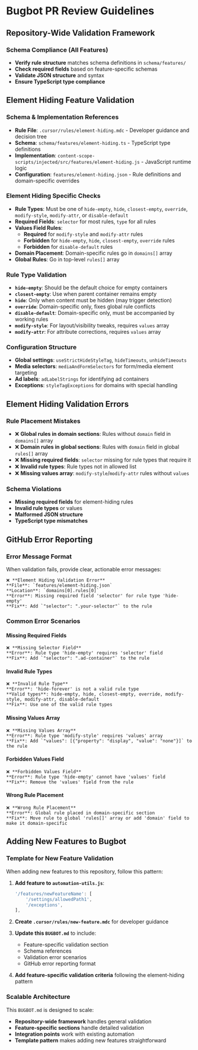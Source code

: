 # Bugbot PR Review Guidelines

## Repository-Wide Validation Framework

### Schema Compliance (All Features)
- **Verify rule structure** matches schema definitions in `schema/features/`
- **Check required fields** based on feature-specific schemas
- **Validate JSON structure** and syntax
- **Ensure TypeScript type compliance**

## Element Hiding Feature Validation

### Schema & Implementation References
- **Rule File**: `.cursor/rules/element-hiding.mdc` - Developer guidance and decision tree
- **Schema**: `schema/features/element-hiding.ts` - TypeScript type definitions
- **Implementation**: `content-scope-scripts/injected/src/features/element-hiding.js` - JavaScript runtime logic
- **Configuration**: `features/element-hiding.json` - Rule definitions and domain-specific overrides

### Element Hiding Specific Checks
- **Rule Types**: Must be one of `hide-empty`, `hide`, `closest-empty`, `override`, `modify-style`, `modify-attr`, or `disable-default`
- **Required Fields**: `selector` for most rules, `type` for all rules
- **Values Field Rules**: 
  - **Required** for `modify-style` and `modify-attr` rules
  - **Forbidden** for `hide-empty`, `hide`, `closest-empty`, `override` rules
  - **Forbidden** for `disable-default` rules
- **Domain Placement**: Domain-specific rules go in `domains[]` array
- **Global Rules**: Go in top-level `rules[]` array

### Rule Type Validation
- **`hide-empty`**: Should be the default choice for empty containers
- **`closest-empty`**: Use when parent container remains empty
- **`hide`**: Only when content must be hidden (may trigger detection)
- **`override`**: Domain-specific only, fixes global rule conflicts
- **`disable-default`**: Domain-specific only, must be accompanied by working rules
- **`modify-style`**: For layout/visibility tweaks, requires `values` array
- **`modify-attr`**: For attribute corrections, requires `values` array

### Configuration Structure
- **Global settings**: `useStrictHideStyleTag`, `hideTimeouts`, `unhideTimeouts`
- **Media selectors**: `mediaAndFormSelectors` for form/media element targeting
- **Ad labels**: `adLabelStrings` for identifying ad containers
- **Exceptions**: `styleTagExceptions` for domains with special handling

## Element Hiding Validation Errors

### Rule Placement Mistakes
- ❌ **Global rules in domain sections**: Rules without `domain` field in `domains[]` array
- ❌ **Domain rules in global sections**: Rules with `domain` field in global `rules[]` array
- ❌ **Missing required fields**: `selector` missing for rule types that require it
- ❌ **Invalid rule types**: Rule types not in allowed list
- ❌ **Missing values array**: `modify-style`/`modify-attr` rules without `values`

### Schema Violations
- **Missing required fields** for element-hiding rules
- **Invalid rule types** or values
- **Malformed JSON structure**
- **TypeScript type mismatches**

## GitHub Error Reporting

### Error Message Format
When validation fails, provide clear, actionable error messages:

```
❌ **Element Hiding Validation Error**
**File**: `features/element-hiding.json`
**Location**: `domains[0].rules[0]`
**Error**: Missing required field 'selector' for rule type 'hide-empty'
**Fix**: Add `"selector": ".your-selector"` to the rule
```

### Common Error Scenarios

#### Missing Required Fields
```
❌ **Missing Selector Field**
**Error**: Rule type 'hide-empty' requires 'selector' field
**Fix**: Add `"selector": ".ad-container"` to the rule
```

#### Invalid Rule Types
```
❌ **Invalid Rule Type**
**Error**: 'hide-forever' is not a valid rule type
**Valid types**: hide-empty, hide, closest-empty, override, modify-style, modify-attr, disable-default
**Fix**: Use one of the valid rule types
```

#### Missing Values Array
```
❌ **Missing Values Array**
**Error**: Rule type 'modify-style' requires 'values' array
**Fix**: Add `"values": [{"property": "display", "value": "none"}]` to the rule
```

#### Forbidden Values Field
```
❌ **Forbidden Values Field**
**Error**: Rule type 'hide-empty' cannot have 'values' field
**Fix**: Remove the 'values' field from the rule
```

#### Wrong Rule Placement
```
❌ **Wrong Rule Placement**
**Error**: Global rule placed in domain-specific section
**Fix**: Move rule to global 'rules[]' array or add 'domain' field to make it domain-specific
```

## Adding New Features to Bugbot

### Template for New Feature Validation
When adding new features to this repository, follow this pattern:

1. **Add feature to `automation-utils.js`**:
   ```javascript
   '/features/newFeatureName': [
       '/settings/allowedPath1',
       '/exceptions',
   ],
   ```

2. **Create `.cursor/rules/new-feature.mdc`** for developer guidance

3. **Update this `BUGBOT.md`** to include:
   - Feature-specific validation section
   - Schema references
   - Validation error scenarios
   - GitHub error reporting format

4. **Add feature-specific validation criteria** following the element-hiding pattern

### Scalable Architecture
This `BUGBOT.md` is designed to scale:
- **Repository-wide framework** handles general validation
- **Feature-specific sections** handle detailed validation
- **Integration points** work with existing automation
- **Template pattern** makes adding new features straightforward
